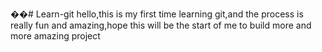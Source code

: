 ��#   L e a r n - g i t 
 hello,this is my first time learning git,and the process is really fun and amazing,hope this will be the start of me to build more and more amazing project  
 
